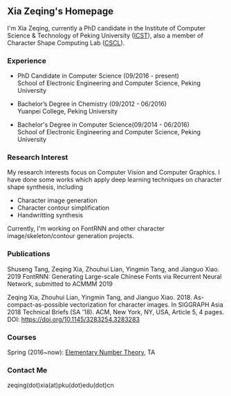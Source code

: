 ## Xia Zeqing's Homepage

I'm Xia Zeqing, currently a PhD candidate in the Institute of Computer Science & Technology of Peking University (<a href="www.icst.pku.edu.cn">ICST</a>), also a member of Character Shape Computing Lab (<a href="www.icst.pku.edu.cn/cscl">CSCL</a>).

### Experience

* PhD Candidate in Computer Science (09/2016 - present) <br/>
School of Electronic Engineering and Computer Science, Peking University

* Bachelor’s Degree in Chemistry (09/2012 - 06/2016) <br/>
Yuanpei College, Peking University

* Bachelor's Degree in Computer Science(09/2014 - 06/2016) <br/>
School of Electronic Engineering and Computer Science, Peking University

### Research Interest
My research interests focus on Computer Vision and Computer Graphics.
I have done some works which apply deep learning techniques on character shape synthesis, including
* Character image generation
* Character contour simplification
* Handwritting synthesis

Currently, I'm working on FontRNN and other character image/skeleton/contour generation projects.

### Publications

Shuseng Tang, Zeqing Xia, Zhouhui Lian, Yingmin Tang, and Jianguo Xiao. 2019 FontRNN: Generating Large-scale Chinese Fonts via Recurrent Neural Network, submitted to ACMMM 2019

Zeqing Xia, Zhouhui Lian, Yingmin Tang, and Jianguo Xiao. 2018. As-compact-as-possible vectorization for character images. In SIGGRAPH Asia 2018 Technical Briefs (SA '18). ACM, New York, NY, USA, Article 5, 4 pages. DOI: https://doi.org/10.1145/3283254.3283283

### Courses

Spring (2016~now): <a href="http://www.icst.pku.edu.cn/zlian/course/ENT/index.htm">Elementary Number Theory</a>, TA

### Contact Me

zeqing(dot)xia(at)pku(dot)edu(dot)cn